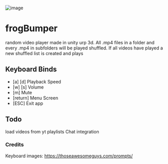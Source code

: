 ![image](https://github.com/fr0gtech/frogBump/assets/119510346/1d8aace9-cd0a-44a3-9bd1-ce191511fa05)

# frogBumper
 random video player made in unity urp 3d.
 All .mp4 files in a folder and every .mp4 in subfolders will be played shuffled. If all videos have played a new shuffled list is created and plays

## Keyboard Binds
 - [a] [d] Playback Speed
 - [w] [s] Volume
 - [m] Mute
 - [return] Menu Screen
 - [ESC] Exit app

 ## Todo
 load videos from yt playlists
 Chat integration

 ### Credits

 Keyboard images: https://thoseawesomeguys.com/prompts/

